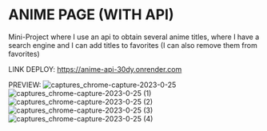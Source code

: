 # ANIME PAGE (WITH API)
Mini-Project where I use an api to obtain several anime titles, where I have a search engine and I can add titles to favorites (I can also remove them from favorites)

LINK DEPLOY: https://anime-api-30dy.onrender.com

PREVIEW:
![captures_chrome-capture-2023-0-25](https://user-images.githubusercontent.com/83016257/214660153-18305160-a7e7-4d0b-95ab-4a59e2abcaf3.png)
![captures_chrome-capture-2023-0-25 (1)](https://user-images.githubusercontent.com/83016257/214660165-b97eae33-e460-4f54-8a5d-c4ed6f2b2eb1.png)
![captures_chrome-capture-2023-0-25 (2)](https://user-images.githubusercontent.com/83016257/214660172-b1439061-cfca-4fb7-b8db-9c0552781ab2.png)
![captures_chrome-capture-2023-0-25 (3)](https://user-images.githubusercontent.com/83016257/214660205-f680e2d5-55a9-4897-b9d2-125c4e0b4cd2.png)
![captures_chrome-capture-2023-0-25 (4)](https://user-images.githubusercontent.com/83016257/214660212-814a8ff0-8e77-41ac-bee6-1bfae80734c3.png)
